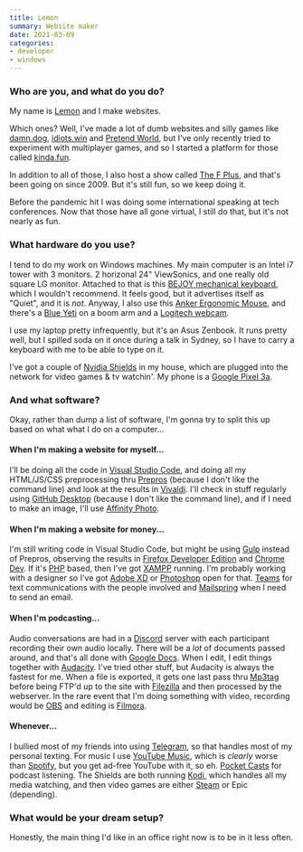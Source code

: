```yaml
---
title: Lemon
summary: Website maker
date: 2021-03-09
categories:
- developer
- windows
---
```


### Who are you, and what do you do?

My name is [Lemon](https://ahoylemon.xyz/ "Lemon's website.") and I make websites. 

Which ones? Well, I've made a lot of dumb websites and silly games like [damn.dog](https://damn.dog/ "A web game where you try to guess the title of the supplied WikiHow image."), [idiots.win](https://idiots.win/ "A web game where you pick the top autocompleted Google search result.") and [Pretend World](https://ahoylemon.github.io/pretend.world/ "A web game where you pick the celebrity an impersonator is trying to be."), but I've only recently tried to experiment with multiplayer games, and so I started a platform for those called [kinda.fun](https://kinda.fun/ "A collection of multiplayer web games."). 

In addition to all of those, I also host a show called [The F Plus](https://thefpl.us/ "A podcast by Lemon and friends."), and that's been going on since 2009. But it's still fun, so we keep doing it.

Before the pandemic hit I was doing some international speaking at tech conferences. Now that those have all gone virtual, I still do that, but it's not nearly as fun.

### What hardware do you use?

I tend to do my work on Windows machines. My main computer is an Intel i7 tower with 3 monitors. 2 horizonal 24" ViewSonics, and one really old square LG monitor. Attached to that is this [BEJOY mechanical keyboard][gm212], which I wouldn't recommend. It feels good, but it advertises itself as "Quiet", and it is *not*. Anyway, I also use this [Anker Ergonomic Mouse][2.4g-wireless-vertical-ergonomic-mouse], and there's a [Blue Yeti][yeti] on a boom arm and a [Logitech webcam][c920].

I use my laptop pretty infrequently, but it's an Asus Zenbook. It runs pretty well, but I spilled soda on it once during a talk in Sydney, so I have to carry a keyboard with me to be able to type on it. 

I've got a couple of [Nvidia Shields][shield] in my house, which are plugged into the network for video games & tv watchin'. My phone is a [Google Pixel 3a][pixel-3a].

### And what software?

Okay, rather than dump a list of software, I'm gonna try to split this up based on what what I do on a computer...

#### When I'm making a website for myself...

I'll be doing all the code in [Visual Studio Code][visual-studio-code], and doing all my HTML/JS/CSS preprocessing thru [Prepros][] (because I don't like the command line) and look at the results in [Vivaldi][]. I'll check in stuff regularly using [GitHub Desktop][github-desktop] (because I don't like the command line), and if I need to make an image, I'll use [Affinity Photo][affinity-photo].

#### When I'm making a website for money...

I'm still writing code in Visual Studio Code, but might be using [Gulp][] instead of Prepros, observing the results in [Firefox Developer Edition][firefox-developer-edition] and [Chrome Dev][chrome-devtools]. If it's [PHP][] based, then I've got [XAMPP][] running. I'm probably working with a designer so I've got [Adobe XD][xd] or [Photoshop][] open for that. [Teams][] for text communications with the people involved and [Mailspring][] when I need to send an email.

#### When I'm podcasting...

Audio conversations are had in a [Discord][] server with each participant recording their own audio locally. There will be a *lot* of documents passed around, and that's all done with [Google Docs][google-docs]. When I edit, I edit things together with [Audacity][]. I've tried other stuff, but Audacity is always the fastest for me. When a file is exported, it gets one last pass thru [Mp3tag][] before being FTP'd up to the site with [Filezilla][] and then processed by the webserver. In the rare event that I'm doing something with video, recording would be [OBS][obs-studio] and editing is [Filmora][].

#### Whenever...

I bullied most of my friends into using [Telegram][], so that handles most of my personal texting. For music I use [YouTube Music][youtube-music], which is *clearly* worse than [Spotify][], but you get ad-free YouTube with it, so eh. [Pocket Casts][pocket-casts] for podcast listening. The Shields are both running [Kodi][], which handles all my media watching, and then video games are either [Steam][] or Epic (depending).

### What would be your dream setup?

Honestly, the main thing I'd like in an office right now is to be in it less often.

[2.4g-wireless-vertical-ergonomic-mouse]: http://web.archive.org/web/20210125052422/https://www.anker.com/products/variant/2.4G-Wireless-Vertical-Ergonomic-Mouse/98ANWVM-UBA "A vertical ergonomic mouse."
[affinity-photo]: https://affinity.serif.com/en-us/photo/ "Photo editing software."
[audacity]: https://sourceforge.net/projects/audacity/ "An open-source, cross-platform audio editor."
[c920]: https://www.logitech.com/en-us/product/hd-pro-webcam-c920.html "A webcam."
[chrome-devtools]: https://developers.google.com/web/tools/chrome-devtools "Web developer tools built into Chrome."
[discord]: https://discord.com/ "A voice and text chat service."
[filezilla]: https://filezilla-project.org/ "Open-source FTP software."
[filmora]: https://filmora.wondershare.com/ "Video editing software."
[firefox-developer-edition]: https://www.mozilla.org/en-US/firefox/developer/ "A browser aimed at web developers."
[github-desktop]: https://desktop.github.com/ "A client for the versioning control service."
[gm212]: http://web.archive.org/web/20220816215529/https://www.bejoyusa.com/products/gm212-rgb-mechanical-gaming-keyboard "A gaming keyboard."
[google-docs]: https://en.wikipedia.org/wiki/Google_Docs "A web-based office suite."
[gulp]: https://gulpjs.com/ "A build system."
[kodi]: https://kodi.tv/ "Media player software for your television."
[mailspring]: http://www.getmailspring.com/ "An email client."
[mp3tag]: https://www.mp3tag.de/en/ "Software for adding metadata to audio files."
[obs-studio]: https://obsproject.com/ "Video recording and streaming software."
[photoshop]: https://www.adobe.com/products/photoshop.html "A bitmap image editor."
[php]: https://www.php.net/ "An interpreted scripting language."
[pixel-3a]: https://en.wikipedia.org/wiki/Pixel_3a "A 5.6 inch Android smartphone."
[pocket-casts]: http://web.archive.org/web/20230513180147/https://play.pocketcasts.com/ "A web-based podcast player."
[prepros]: https://prepros.io/ "A GUI for preprocessing JavaScript files."
[shield]: https://en.wikipedia.org/wiki/Nvidia_Shield_TV "A digital media player for televisions."
[spotify]: https://open.spotify.com/__noul__?pfhp=2c2ccb58-8a92-4713-a1c0-8b43b3090b49 "A music streaming service."
[steam]: https://store.steampowered.com/ "A digital game distribution service."
[teams]: https://www.microsoft.com/en-us/microsoft-teams/group-chat-software "A team collaboration service."
[telegram]: https://telegram.org/ "A secure messaging service."
[visual-studio-code]: https://code.visualstudio.com/ "A development IDE."
[vivaldi]: https://vivaldi.com/ "A web browser."
[xampp]: https://www.apachefriends.org/index.html "A development setup with Apache, PHP, MariaDB and Perl."
[xd]: https://helpx.adobe.com/support/xd.html "A UI/UX design tool."
[yeti]: https://bluemic.com/yeti/ "A USB microphone."
[youtube-music]: https://music.youtube.com/ "A streaming music service."
